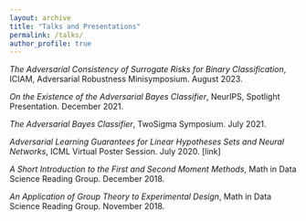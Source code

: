 ```yaml
---
layout: archive
title: "Talks and Presentations"
permalink: /talks/
author_profile: true
---
```

*The Adversarial Consistency of Surrogate Risks for Binary Classification*, ICIAM, Adversarial Robustness Minisymposium. August 2023. 

*On the Existence of the Adversarial Bayes Classifier*, NeurIPS, Spotlight Presentation. December 2021.

*The Adversarial Bayes Classifier*, TwoSigma Symposium. July 2021.

*Adversarial Learning Guarantees for Linear Hypotheses Sets and Neural Networks*, ICML Virtual Poster Session. July 2020. [link]

*A Short Introduction to the First and Second Moment Methods*, Math in Data Science Reading Group. December 2018.

*An Application of Group Theory to Experimental Design*, Math in Data Science Reading Group. November 2018.

